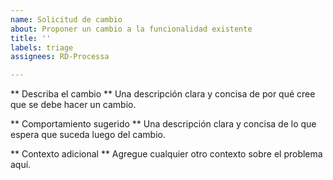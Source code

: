 ```yaml
---
name: Solicitud de cambio
about: Proponer un cambio a la funcionalidad existente
title: ''
labels: triage
assignees: RD-Processa

---
```


** Describa el cambio **
Una descripción clara y concisa de por qué cree que se debe hacer un cambio.

** Comportamiento sugerido **
Una descripción clara y concisa de lo que espera que suceda luego del cambio.

** Contexto adicional **
Agregue cualquier otro contexto sobre el problema aquí.
